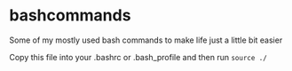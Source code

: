 # bashcommands
Some of my mostly used bash commands to make life just a little bit easier

Copy this file into your .bashrc or .bash_profile and then run ```source ./```
